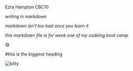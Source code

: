 Ezra Hampton CBC10

_writing in markdown_

*markdown isn't too bad once you learn it*

_*this markdown file is for week one of my codeing boot camp*_

:smile:

#this is the biggiest heading 

![kitty](https://www.google.com/imgres?imgurl=https%3A%2F%2Fwww.animalsheltering.org%2Fsites%2Fdefault%2Ffiles%2Fstyles%2Farticle%2Fpublic%2Fimages%2Fhero%2F201501WhatsThatBug1.jpg&imgrefurl=https%3A%2F%2Fwww.animalsheltering.org%2Fmagazine%2Farticles%2Fwhats-bug-your-ear-kitty&tbnid=BKwePOKyRwG-IM&vet=12ahUKEwic2d6VqP3rAhWI11MKHfFbDVwQMygEegUIARDDAQ..i&docid=nk9FDf4032T7EM&w=800&h=533&q=kitty&ved=2ahUKEwic2d6VqP3rAhWI11MKHfFbDVwQMygEegUIARDDAQ)

